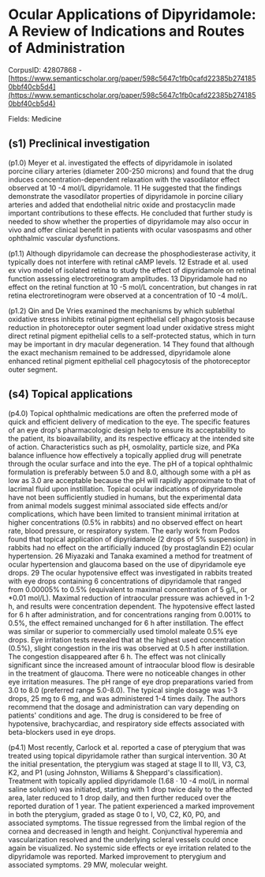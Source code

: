 # Ocular Applications of Dipyridamole: A Review of Indications and Routes of Administration

CorpusID: 42807868 - [https://www.semanticscholar.org/paper/598c5647c1fb0cafd22385b2741850bbf40cb5d4](https://www.semanticscholar.org/paper/598c5647c1fb0cafd22385b2741850bbf40cb5d4)

Fields: Medicine

## (s1) Preclinical investigation
(p1.0) Meyer et al. investigated the effects of dipyridamole in isolated porcine ciliary arteries (diameter 200-250 microns) and found that the drug induces concentration-dependent relaxation with the vasodilator effect observed at 10 -4 mol/L dipyridamole. 11 He suggested that the findings demonstrate the vasodilator properties of dipyridamole in porcine ciliary arteries and added that endothelial nitric oxide and prostacyclin made important contributions to these effects. He concluded that further study is needed to show whether the properties of dipyridamole may also occur in vivo and offer clinical benefit in patients with ocular vasospasms and other ophthalmic vascular dysfunctions.

(p1.1) Although dipyridamole can decrease the phosphodiesterase activity, it typically does not interfere with retinal cAMP levels. 12 Estrade et al. used ex vivo model of isolated retina to study the effect of dipyridamole on retinal function assessing electroretinogram amplitudes. 13 Dipyridamole had no effect on the retinal function at 10 -5 mol/L concentration, but changes in rat retina electroretinogram were observed at a concentration of 10 -4 mol/L.

(p1.2) Qin and De Vries examined the mechanisms by which sublethal oxidative stress inhibits retinal pigment epithelial cell phagocytosis because reduction in photoreceptor outer segment load under oxidative stress might direct retinal pigment epithelial cells to a self-protected status, which in turn may be important in dry macular degeneration. 14 They found that although the exact mechanism remained to be addressed, dipyridamole alone enhanced retinal pigment epithelial cell phagocytosis of the photoreceptor outer segment.
## (s4) Topical applications
(p4.0) Topical ophthalmic medications are often the preferred mode of quick and efficient delivery of medication to the eye. The specific features of an eye drop's pharmacologic design help to ensure its acceptability to the patient, its bioavailability, and its respective efficacy at the intended site of action. Characteristics such as pH, osmolality, particle size, and PKa balance influence how effectively a topically applied drug will penetrate through the ocular surface and into the eye. The pH of a topical ophthalmic formulation is preferably between 5.0 and 8.0, although some with a pH as low as 3.0 are acceptable because the pH will rapidly approximate to that of lacrimal fluid upon instillation. Topical ocular indications of dipyridamole have not been sufficiently studied in humans, but the experimental data from animal models suggest minimal associated side effects and/or complications, which have been limited to transient minimal irritation at higher concentrations (0.5% in rabbits) and no observed effect on heart rate, blood pressure, or respiratory system. The early work from Podos found that topical application of dipyridamole (2 drops of 5% suspension) in rabbits had no effect on the artificially induced (by prostaglandin E2) ocular hypertension. 26 Miyazaki and Tanaka examined a method for treatment of ocular hypertension and glaucoma based on the use of dipyridamole eye drops. 29 The ocular hypotensive effect was investigated in rabbits treated with eye drops containing 6 concentrations of dipyridamole that ranged from 0.00005% to 0.5% (equivalent to maximal concentration of 5 g/L, or *0.01 mol/L). Maximal reduction of intraocular pressure was achieved in 1-2 h, and results were concentration dependent. The hypotensive effect lasted for 6 h after administration, and for concentrations ranging from 0.001% to 0.5%, the effect remained unchanged for 6 h after instillation. The effect was similar or superior to commercially used timolol maleate 0.5% eye drops. Eye irritation tests revealed that at the highest used concentration (0.5%), slight congestion in the iris was observed at 0.5 h after instillation. The congestion disappeared after 6 h. The effect was not clinically significant since the increased amount of intraocular blood flow is desirable in the treatment of glaucoma. There were no noticeable changes in other eye irritation measures. The pH range of eye drop preparations varied from 3.0 to 8.0 (preferred range 5.0-8.0). The typical single dosage was 1-3 drops, 25 mg to 6 mg, and was administered 1-4 times daily. The authors recommend that the dosage and administration can vary depending on patients' conditions and age. The drug is considered to be free of hypotensive, brachycardiac, and respiratory side effects associated with beta-blockers used in eye drops.

(p4.1) Most recently, Carlock et al. reported a case of pterygium that was treated using topical dipyridamole rather than surgical intervention. 30 At the initial presentation, the pterygium was staged at stage II to III, V3, C3, K2, and P1 (using Johnston, Williams & Sheppard's classification). Treatment with topically applied dipyridamole (1.68 · 10 -4 mol/L in normal saline solution) was initiated, starting with 1 drop twice daily to the affected area, later reduced to 1 drop daily, and then further reduced over the reported duration of 1 year. The patient experienced a marked improvement in both the pterygium, graded as stage 0 to I, V0, C2, K0, P0, and associated symptoms. The tissue regressed from the limbal region of the cornea and decreased in length and height. Conjunctival hyperemia and vascularization resolved and the underlying scleral vessels could once again be visualized. No systemic side effects or eye irritation related to the dipyridamole was reported. Marked improvement to pterygium and associated symptoms. 29 MW, molecular weight.
